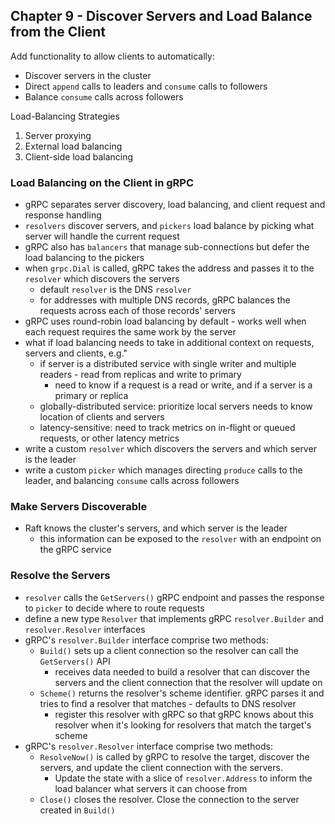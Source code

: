 ## Chapter 9 - Discover Servers and Load Balance from the Client

Add functionality to allow clients to automatically:
- Discover servers in the cluster
- Direct `append` calls to leaders and `consume` calls to followers
- Balance `consume` calls across followers

Load-Balancing Strategies
1. Server proxying
2. External load balancing
3. Client-side load balancing

### Load Balancing on the Client in gRPC
- gRPC separates server discovery, load balancing, and client request and response handling
- `resolvers` discover servers, and `pickers` load balance by picking what server will handle the current request
- gRPC also has `balancers` that manage sub-connections but defer the load balancing to the pickers
- when `grpc.Dial` is called, gRPC takes the address and passes it to the `resolver` which discovers the servers
  - default `resolver` is the DNS `resolver`
  - for addresses with multiple DNS records, gRPC balances the requests across each of those records' servers
- gRPC uses round-robin load balancing by default - works well when each request requires the same work by the server
- what if load balancing needs to take in additional context on requests, servers and clients, e.g."
  - if server is a distributed service with single writer and multiple readers - read from replicas and write to primary
    - need to know if a request is a read or write, and if a server is a primary or replica
  - globally-distributed service: prioritize local servers needs to know location of clients and servers
  - latency-sensitive: need to track metrics on in-flight or queued requests, or other latency metrics
- write a custom `resolver` which discovers the servers and which server is the leader
- write a custom `picker` which manages directing `produce` calls to the leader, and balancing `consume` calls across followers

### Make Servers Discoverable
- Raft knows the cluster's servers, and which server is the leader
  - this information can be exposed to the `resolver` with an endpoint on the gRPC service

### Resolve the Servers
- `resolver` calls the `GetServers()` gRPC endpoint and passes the response to `picker` to decide where to route requests
- define a new type `Resolver` that implements gRPC `resolver.Builder` and `resolver.Resolver` interfaces
- gRPC's `resolver.Builder` interface comprise two methods:
  - `Build()` sets up a client connection so the resolver can call the `GetServers()` API
    - receives data needed to build a resolver that can discover the servers and the client connection that the resolver will update on
  - `Scheme()` returns the resolver's scheme identifier. gRPC parses it and tries to find a resolver that matches - defaults to DNS resolver
    - register this resolver with gRPC so that gRPC knows about this resolver when it's looking for resolvers that match the target's scheme
- gRPC's `resolver.Resolver` interface comprise two methods:
  - `ResolveNow()` is called by gRPC to resolve the target, discover the servers, and update the client connection with the servers.
    - Update the state with a slice of `resolver.Address` to inform the load balancer what servers it can choose from
  - `Close()` closes the resolver. Close the connection to the server created in `Build()`

